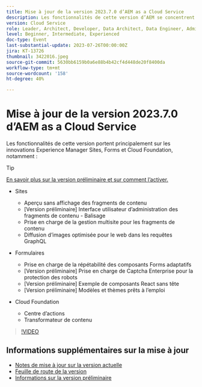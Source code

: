 ```yaml
---
title: Mise à jour de la version 2023.7.0 d’AEM as a Cloud Service
description: Les fonctionnalités de cette version d’AEM se concentrent sur les innovations Experience Manager Sites, Forms et Cloud Foundation.
version: Cloud Service
role: Leader, Architect, Developer, Data Architect, Data Engineer, Admin, User
level: Beginner, Intermediate, Experienced
doc-type: Event
last-substantial-update: 2023-07-26T00:00:00Z
jira: KT-13726
thumbnail: 3422016.jpeg
source-git-commit: 5630bb6159b0a6e88b4b42cf4d448de20f8400da
workflow-type: tm+mt
source-wordcount: '158'
ht-degree: 40%

---
```



# Mise à jour de la version 2023.7.0 d’AEM as a Cloud Service

Les fonctionnalités de cette version portent principalement sur les innovations Experience Manager Sites, Forms et Cloud Foundation, notamment :

>[!TIP]
>
>[En savoir plus sur la version préliminaire et sur comment l’activer.](https://experienceleague.adobe.com/docs/experience-manager-cloud-service/content/release-notes/prerelease.html?lang=fr)

* Sites
   * Aperçu sans affichage des fragments de contenu
   * [Version préliminaire] Interface utilisateur d’administration des fragments de contenu - Balisage
   * Prise en charge de la gestion multisite pour les fragments de contenu
   * Diffusion d’images optimisée pour le web dans les requêtes GraphQL

* Formulaires
   * Prise en charge de la répétabilité des composants Forms adaptatifs
   * [Version préliminaire] Prise en charge de Captcha Enterprise pour la protection des robots
   * [Version préliminaire] Exemple de composants React sans tête
   * [Version préliminaire] Modèles et thèmes prêts à l’emploi

* Cloud Foundation
   * Centre d’actions
   * Transformateur de contenu

>[!VIDEO](https://video.tv.adobe.com/v/3422016/?learn=on)


<!-- Have questions about the release?  Discuss the release in [Experience League Communities](https://adobe.ly/444zA4U) -->

## Informations supplémentaires sur la mise à jour

* [Notes de mise à jour sur la version actuelle](https://experienceleague.adobe.com/docs/experience-manager-cloud-service/content/release-notes/home.html?lang=fr)
* [Feuille de route de la version](https://experienceleague.adobe.com/docs/experience-manager-release-information/aem-release-updates/update-releases-roadmap.html?lang=fr)
* [Informations sur la version préliminaire](https://experienceleague.adobe.com/docs/experience-manager-cloud-service/content/release-notes/prerelease.html?lang=fr)